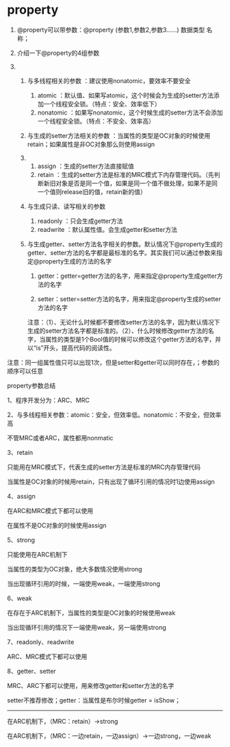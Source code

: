 # property

1. @property可以带参数：@property \(参数1,参数2,参数3......\) 数据类型 名称；
2. 介绍一下@property的4组参数

3. 1. 与多线程相关的参数  ：建议使用nonatomic，要效率不要安全
      1. atomic  ：默认值、如果写atomic，这个时候会为生成的setter方法添加一个线程安全锁。（特点：安全、效率低下）
      2. nonatomic  ：如果写nonatomic，这个时候生成的setter方法不会添加一个线程安全锁。（特点：不安全、效率高）
   2. 与生成的setter方法相关的参数  ：当属性的类型是OC对象的时候使用retain；如果属性是非OC对象那么则使用assign

   3. 1. assign  ：生成的setter方法直接赋值
      2. retain  ：生成的setter方法是标准的MRC模式下内存管理代码。（先判断新旧对象是否是同一个值，如果是同一个值不做处理，如果不是同一个值则release旧的值，retain新的值）
   4. 与生成只读、读写相关的参数  
      1. readonly  ：只会生成getter方法
      2. readwrite  ：默认属性值。会生成getter和setter方法
   5. 与生成getter、setter方法名字相关的参数。默认情况下@property生成的getter、setter方法的名字都是最标准的名字。其实我们可以通过参数来指定@property生成的方法的名字

      1. getter：getter=getter方法的名字，用来指定@property生成getter方法的名字

      2. setter：setter=setter方法的名字，用来指定@property生成的setter方法的名字

      注意：（1）、无论什么时候都不要修改setter方法的名字，因为默认情况下生成的setter方法名字都是标准的。（2）、什么时候修改getter方法的名字，当属性的类型是1个Bool值的时候可以修改这个getter方法的名字，并以“is”开头，提高代码的阅读性。

注意：同一组属性值只可以出现1次，但是setter和getter可以同时存在，；参数的顺序可以任意





property参数总结

1、程序开发分为：ARC、MRC

2、与多线程相关参数：atomic：安全，但效率低。nonatomic：不安全，但效率高

不管MRC或者ARC，属性都用nonmatic

3、retain

只能用在MRC模式下，代表生成的setter方法是标准的MRC内存管理代码

当属性是OC对象的时候用retain，只有出现了循环引用的情况时1边使用assign

4、assign

在ARC和MRC模式下都可以使用

在属性不是OC对象的时候使用assign

5、strong

只能使用在ARC机制下

当属性的类型为OC对象，绝大多数情况使用strong

当出现循环引用的时候，一端使用weak，一端使用strong

6、weak

在存在于ARC机制下，当属性的类型是OC对象的时候使用weak

当出现循环引用的情况下一端使用weak，另一端使用strong

7、readonly、readwrite

ARC、MRC模式下都可以使用

8、getter、setter

MRC、ARC下都可以使用，用来修改getter和setter方法的名字

setter不推荐修改；getter：当属性是布尔时候getter = isShow；

---

在ARC机制下，（MRC：retain）-&gt;strong

在ARC机制下，（MRC：一边retain，一边assign）-&gt;一边strong，一边weak

